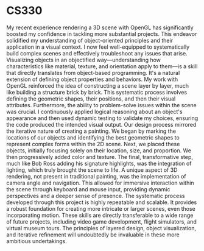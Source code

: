 # CS330

My recent experience rendering a 3D scene with OpenGL has significantly boosted my confidence in tackling more substantial projects. This endeavor solidified my understanding of object-oriented principles and their application in a visual context. I now feel well-equipped to systematically build complex scenes and effectively troubleshoot any issues that arise.
Visualizing objects in an objectified way—understanding how characteristics like material, texture, and orientation apply to them—is a skill that directly translates from object-based programming. It's a natural extension of defining object properties and behaviors. My work with OpenGL reinforced the idea of constructing a scene layer by layer, much like building a structure brick by brick. This systematic process involves defining the geometric shapes, their positions, and then their visual attributes. Furthermore, the ability to problem-solve issues within the scene was crucial. I continuously applied logical reasoning about an object's appearance and then used dynamic testing to validate my choices, ensuring the code produced the intended visual output.
Our design process mirrored the iterative nature of creating a painting. We began by marking the locations of our objects and identifying the best geometric shapes to represent complex forms within the 2D scene. Next, we placed these objects, initially focusing solely on their location, size, and proportion. We then progressively added color and texture. The final, transformative step, much like Bob Ross adding his signature highlights, was the integration of lighting, which truly brought the scene to life. A unique aspect of 3D rendering, not present in traditional painting, was the implementation of camera angle and navigation. This allowed for immersive interaction within the scene through keyboard and mouse input, providing dynamic perspectives and a deeper sense of presence.
The systematic process developed through this project is highly repeatable and scalable. It provides a robust foundation for creating more intricate or larger scenes, even those incorporating motion. These skills are directly transferable to a wide range of future projects, including video game development, flight simulators, and virtual museum tours. The principles of layered design, object visualization, and iterative refinement will undoubtedly be invaluable in these more ambitious undertakings.
